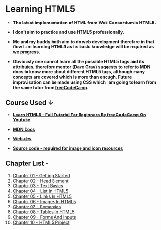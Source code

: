 # Learning HTML5

- **The latest implementation of HTML from Web Consortium is HTML5.**

- **I don't aim to practice and use HTML5 professionally.**

- **Me and my buddy both aim to do web development therefore in that flow I am learning HTML5 as its basic knowledge will be required as we progress.**

- **Obviously one cannot learn all the possible HTML5 tags and its attributes, therefore mentor (Dave Gray) suggests to refer to MDN docs to know more about different HTML5 tags, although many concepts are covered which is more than enough. Future improvisation can be made using CSS which I am going to learn from the same tutor from [freeCodeCamp](https://freecodecamp.org/).**

## Course Used &darr;

- **[Learn HTML5 - Full Tutorial For Beginners By freeCodeCamp On Youtube](https://youtu.be/kUMe1FH4CHE)**

- **[MDN Docs](https://developer.mozilla.org/en-US/docs/Learn_web_development/Core/Structuring_content)**

- **[Web.dev](https://web.dev)**

- **[Source code - required for image and icon resources](https://github.com/gitdagray/html_course)**

## Chapter List -

1. [Chapter 01 - Getting Started](https://github.com/thisisRounakSingh/Learn-HTML5/tree/lesson-01/lesson-01)
2. [Chapter 02 - Head Element](https://github.com/thisisRounakSingh/Learn-HTML5/tree/lesson-02/lesson-02)
3. [Chapter 03 - Text Basics](https://github.com/thisisRounakSingh/Learn-HTML5/tree/lesson-03/lesson-03)
4. [Chapter 04 - List In HTML5](https://github.com/thisisRounakSingh/Learn-HTML5/tree/lesson-04/lesson-04)
5. [Chapter 05 - Links In HTML5](https://github.com/thisisRounakSingh/Learn-HTML5/tree/lesson-05/lesson-05)
6. [Chapter 06 - Images In HTML5](https://github.com/thisisRounakSingh/Learn-HTML5/tree/lesson-06/lesson-06)
7. [Chapter 07 - Semantics](https://github.com/thisisRounakSingh/Learn-HTML5/tree/lesson-07/lesson-07)
8. [Chapter 08 - Tables In HTML5](https://github.com/thisisRounakSingh/Learn-HTML5/tree/lesson-08/lesson-08)
9. [Chapter 09 - Forms And Inputs](https://github.com/thisisRounakSingh/Learn-HTML5/tree/lesson-09/lesson-09)
10. [Chapter 10 - HTML5 Project](https://github.com/thisisRounakSingh/Learn-HTML5/tree/HTML5_Project/HTML5_Project)
